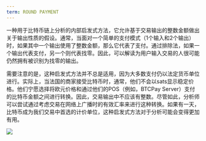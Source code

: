 ```yaml
---
term: ROUND PAYMENT
---
```


一种用于比特币链上分析的内部启发式方法，它允许基于交易输出的整数金额做出关于输出性质的假设。通常，当面对一个简单的支付模式（1个输入和2个输出）时，如果其中一个输出使用了整数金额，那么它代表了支付。通过排除法，如果一个输出代表支付，另一个则代表找零。因此，可以解读为用户输入交易的人很可能仍然拥有被识别为找零的输出。

需要注意的是，这种启发式方法并不总是适用，因为大多数支付仍以法定货币单位进行。实际上，当法国的商家接受比特币时，通常，他们不会以sats显示稳定价格。他们宁愿选择将欧元价格和通过他们的POS（例如，BTCPay Server）支付的比特币金额之间进行转换。因此，交易输出中不应该有整数。尽管如此，分析师可以尝试通过考虑交易在网络上广播时的有效汇率来进行这种转换。如果有一天，比特币成为我们交易中首选的计价单位，这种启发式方法对于分析可能会变得更加有用。

![](../../dictionnaire/assets/11.png)